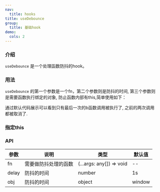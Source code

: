 ```yaml
---
nav:
  title: hooks
title: useDebounce
group:
  title: 基础hook
demo:
  cols: 2
---
```


### 介绍

`useDebounce` 是一个处理函数防抖的hook。

### 用法

`useDebounce` 的第一个参数是一个fn，第二个参数则是防抖的时间, 第三个参数则是需要函数执行绑定的对象, 防止函数内部有this,简单使用如下：

<code src="./demo/default.tsx"></code>

通过默认代码展示可以看到只有最后一次的b函数调用被执行了, 之前的两次调用都被取消了.

### 指定this

<code src="./demo/this.tsx"></code>

### API

| 参数  | 说明                 | 类型                     | 默认值 |
| ----- | -------------------- | ------------------------ | ------ |
| fn    | 需要做防抖处理的函数 | (...args: any[]) => void | --     |
| delay | 防抖的时间           | number                   | 1s     |
| obj   | 防抖的时间           | object                   | window |

